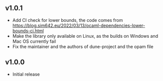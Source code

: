 ## v1.0.1

- Add CI check for lower bounds, the code comes from https://blog.sim642.eu/2022/03/13/ocaml-dependencies-lower-bounds-ci.html
- Make the library only available on Linux, as the builds on Windows and Mac OS currently fail
- Fix the maintainer and the authors of dune-project and the opam file

## v1.0.0

- Initial release
